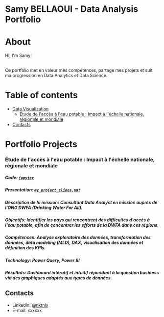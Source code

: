 # Samy BELLAOUI - Data Analysis Portfolio 

# About

Hi, I'm Samy! 

<br>
Ce portfolio met en valeur mes compétences, partage mes projets et suit ma progression en Data Analytics et Data Science.
<br>
  
# Table of contents
- [Data Visualization](#Data-Visualization-Projects)
	+ [Étude de l'accès à l'eau potable : Impact à l'échelle nationale, régionale et mondiale](#video)
- [Contacts](#contacts)

# Portfolio Projects

### Étude de l'accès à l'eau potable : Impact à l'échelle nationale, régionale et mondiale
##### **Code:** [`jupyter`](`https://github.com/SamyBELLAOUI/Data-Projects/blob/main/Statistical-Descriptive-Analysis/Analysez-les-ventes-d'une-librairie_Python.ipynb) 
##### **Presentation:** [`my_project_slides.pdf`](https://github.com/nktnlx/data_analysis_course/blob/main/37_final_project/my_project_slides.pdf)   
##### **Description de la mission:** Consultant Data Analyst en mission auprès de l’ONG DWFA (Drinking Water For All).
##### **Objectifs:** Identifier les pays qui rencontrent des difficultés d'accès à l'eau potable, afin de concentrer les efforts de la DWFA dans ces régions.
##### **Compétences:** Analyse exploratoire des données, transformation des données, data modeling (MLD), DAX, visualisation des données et définition des KPIs.  
##### **Technology:** Power Query, Power BI    
##### **Résultats:** Dashboard intératif et intuitif répondant à la question business via des graphiques adaptés aux types de données.




## Contacts
- LinkedIn: [@nktnlx](https)
- E-mail: xxxxxx
